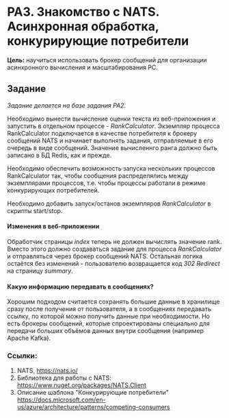# PA3. Знакомство с NATS. Асинхронная обработка, конкурирующие потребители

**Цель:** научиться использовать брокер сообщений для организации асинхронного вычисления и масштабирования РС.

## Задание

*Задание делается на базе задания PA2.*

Необходимо вынести вычисление оценки текста из веб-приложения и запустить в отдельном процессе - *RankCalculator*.
Экземпляр процесса RankCalculator подключается в качестве потребителя к брокеру сообщений NATS и начинает выполнять задания, отправляемые в его очередь в виде сообщений. Значение вычисленнго ранга должно быть записано в БД Redis, как и прежде.

Необходимо обеспечить возможность запуска нескольких процессов RankCalculator так, чтобы сообщения распределялись между экземплярами процессов, т.е. чтобы процессы работали в режиме конкурирующих потребителей.

Необходимо добавить запуск/останов экземпляров *RankCalculator* в скрипты start/stop.

#### Изменения в веб-приложении
Обработчик страницы *index* теперь не должен вычислять значение rank. Вместо этого должно создаваться задание для процесса *RankCalculator* и отправляться через брокер сообщений NATS. Остальная логика остаётся без изменений - пользователю возвращается код *302 Redirect* на страницу *summary*.

#### Какую информацию передавать в сообщениях?
Хорошим подходом считается сохранять большие данные в хранилище сразу после получения от пользователя, а в сообщениях передавать ссылку, по которой можно получить данные при необходимости. Но есть брокеры сообщений, которые спроектированы специально для передачи больших объёмов данных внутри сообщения (например Apache Kafka).

### Ссылки:
1. NATS, https://nats.io/
2. Библиотека для работы с NATS: https://www.nuget.org/packages/NATS.Client
3. Описание шаблона "Конкурирующие потребители" https://docs.microsoft.com/en-us/azure/architecture/patterns/competing-consumers